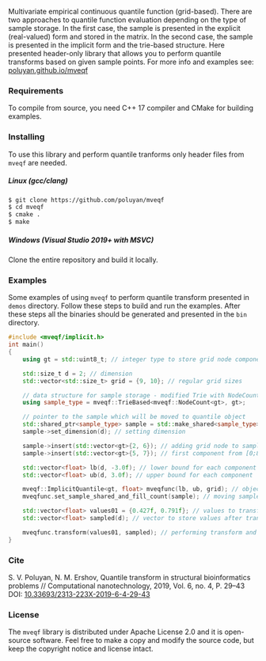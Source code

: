 Multivariate empirical continuous quantile function (grid-based). There are two approaches to quantile function evaluation depending on the type of sample storage. In the first case, the sample is presented in the explicit (real-valued) form and stored in the matrix. In the second case, the sample is presented in the implicit form and the trie-based structure. Here presented header-only library that allows you to perform quantile transforms based on given sample points. For more info and examples see: [poluyan.github.io/mveqf](https://poluyan.github.io/mveqf/)

### Requirements

To compile from source, you need C++ 17 compiler and CMake for building examples.

### Installing

To use this library and perform quantile tranforms only header files from `mveqf` are needed. 

##### Linux (gcc/clang)

```sh
$ git clone https://github.com/poluyan/mveqf
$ cd mveqf
$ cmake .
$ make
```

##### Windows (Visual Studio 2019+ with MSVC)

Clone the entire repository and build it locally. 

### Examples

Some examples of using `mveqf` to perform quantile transform presented in `demos` directory. Follow these steps to build and run the examples. After these steps all the binaries should be generated and presented in the `bin` directory.

```cpp
#include <mveqf/implicit.h>
int main()
{
	using gt = std::uint8_t; // integer type to store grid node components: char, unsigned char, int, ...

	std::size_t d = 2; // dimension
	std::vector<std::size_t> grid = {9, 10}; // regular grid sizes

	// data structure for sample storage - modified Trie with NodeCount nodes
	using sample_type = mveqf::TrieBased<mveqf::NodeCount<gt>, gt>;

	// pointer to the sample which will be moved to quantile object
	std::shared_ptr<sample_type> sample = std::make_shared<sample_type>();
	sample->set_dimension(d); // setting dimension

	sample->insert(std::vector<gt>{2, 6}); // adding grid node to sample
	sample->insert(std::vector<gt>{5, 7}); // first component from [0;8] range, second from [0;9]

	std::vector<float> lb(d, -3.0f); // lower bound for each component
	std::vector<float> ub(d, 3.0f); // upper bound for each component

	mveqf::ImplicitQuantile<gt, float> mveqfunc(lb, ub, grid); // object to perform quantile transofrm
	mveqfunc.set_sample_shared_and_fill_count(sample); // moving sample to quantile object

	std::vector<float> values01 = {0.427f, 0.791f}; // values to transform
	std::vector<float> sampled(d); // vector to store values after transform

	mveqfunc.transform(values01, sampled); // performing transform and saving values to sampled
}
```

### Cite

S. V. Poluyan, N. M. Ershov, Quantile transform in structural bioinformatics problems // Computational nanotechnology, 2019, Vol. 6, no. 4, P. 29–43 DOI: [10.33693/2313-223X-2019-6-4-29-43](http://www.mathnet.ru/php/archive.phtml?wshow=paper&jrnid=cn&paperid=274&option_lang=eng)

### License

The `mveqf` library is distributed under Apache License 2.0 and it is open-source software. Feel free to make a copy and modify the source code, but keep the copyright notice and license intact.

